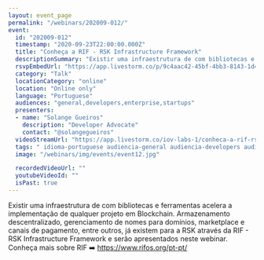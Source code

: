 ```yaml
---
layout: event_page
permalink: "/webinars/202009-012/"
event:
  id: "202009-012"
  timestamp: "2020-09-23T22:00:00.000Z"
  title: "Conheça a RIF - RSK Infrastructure Framework"
  descriptionSummary: "Existir uma infraestrutura de com bibliotecas e ferramentas acelera a implementa o de qualquer projeto em Blockchain. Armazenamento descent…"
  rsvpEmbedUrl: "https://app.livestorm.co/p/9c4aac42-45bf-4bb3-8143-1d4de89a48f7/form"
  category: "Talk"
  locationCategory: "online"
  location: "Online only"
  language: "Portuguese"
  audiences: "general,developers,enterprise,startups"
  presenters:
  - name: "Solange Gueiros"
    description: "Developer Advocate"
    contact: "@solangegueiros"
  videoStreamUrl: "https://app.livestorm.co/iov-labs-1/conheca-a-rif-rsk-infrastructure-framework"
  tags: " idioma-portuguese audiencia-general audiencia-developers audiencia-enterprise audiencia-startups recent"
  image: "/webinars/img/events/event12.jpg"

  recordedVideoUrl: ""
  youtubeVideoId: ""
  isPast: true
---
```



Existir uma infraestrutura de com bibliotecas e ferramentas acelera a implementação de qualquer projeto em Blockchain. 
Armazenamento descentralizado, gerenciamento de nomes para domínios, marketplace e canais de pagamento, entre outros, já existem para a RSK através da RIF - RSK Infrastructure Framework e serão apresentados neste webinar.
Conheça mais sobre RIF ➡️ https://www.rifos.org/pt-pt/

